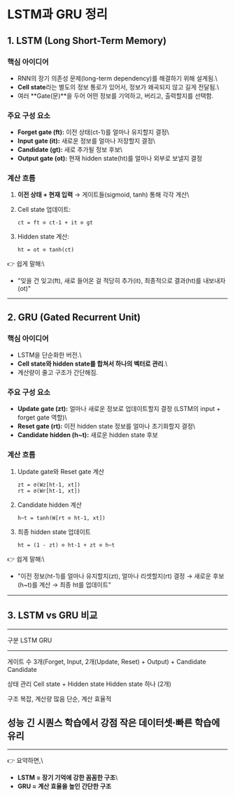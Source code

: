 # LSTM과 GRU 정리

## 1. LSTM (Long Short-Term Memory)

### 핵심 아이디어

-   RNN의 장기 의존성 문제(long-term dependency)를 해결하기 위해
    설계됨.\
-   **Cell state**라는 별도의 정보 통로가 있어서, 정보가 왜곡되지 않고
    길게 전달됨.\
-   여러 **Gate(문)**을 두어 어떤 정보를 기억하고, 버리고, 출력할지를
    선택함.

### 주요 구성 요소

-   **Forget gate (ft):** 이전 상태(ct-1)를 얼마나 유지할지 결정\
-   **Input gate (it):** 새로운 정보를 얼마나 저장할지 결정\
-   **Candidate (gt):** 새로 추가될 정보 후보\
-   **Output gate (ot):** 현재 hidden state(ht)를 얼마나 외부로 보낼지
    결정

### 계산 흐름

1.  **이전 상태 + 현재 입력** → 게이트들(sigmoid, tanh) 통해 각각 계산\

2.  Cell state 업데이트:

        ct = ft ⊙ ct-1 + it ⊙ gt

3.  Hidden state 계산:

        ht = ot ⊙ tanh(ct)

👉 쉽게 말해:\
- "잊을 건 잊고(ft), 새로 들어온 걸 적당히 추가(it), 최종적으로
결과(ht)를 내보내자(ot)"

------------------------------------------------------------------------

## 2. GRU (Gated Recurrent Unit)

### 핵심 아이디어

-   LSTM을 단순화한 버전.\
-   **Cell state와 hidden state를 합쳐서 하나의 벡터로 관리**.\
-   계산량이 줄고 구조가 간단해짐.

### 주요 구성 요소

-   **Update gate (zt):** 얼마나 새로운 정보로 업데이트할지 결정 (LSTM의
    input + forget gate 역할)\
-   **Reset gate (rt):** 이전 hidden state 정보를 얼마나 초기화할지
    결정\
-   **Candidate hidden (h\~t):** 새로운 hidden state 후보

### 계산 흐름

1.  Update gate와 Reset gate 계산

        zt = σ(Wz[ht-1, xt])
        rt = σ(Wr[ht-1, xt])

2.  Candidate hidden 계산

        h~t = tanh(W[rt ⊙ ht-1, xt])

3.  최종 hidden state 업데이트

        ht = (1 - zt) ⊙ ht-1 + zt ⊙ h~t

👉 쉽게 말해:\
- "이전 정보(ht-1)를 얼마나 유지할지(zt), 얼마나 리셋할지(rt) 결정 →
새로운 후보(h\~t)를 계산 → 최종 ht를 업데이트"

------------------------------------------------------------------------

## 3. LSTM vs GRU 비교

  ------------------------------------------------------------------------
  구분                      LSTM                      GRU
  ------------------------- ------------------------- --------------------
  게이트 수                 3개(Forget, Input,        2개(Update, Reset) +
                            Output) + Candidate       Candidate

  상태 관리                 Cell state + Hidden state Hidden state 하나
                            (2개)                     

  구조                      복잡, 계산량 많음         단순, 계산 효율적

  성능                      긴 시퀀스 학습에서 강점   작은 데이터셋·빠른
                                                      학습에 유리
  ------------------------------------------------------------------------

------------------------------------------------------------------------

👉 요약하면,\
- **LSTM = 장기 기억에 강한 꼼꼼한 구조**\
- **GRU = 계산 효율을 높인 간단한 구조**
